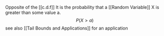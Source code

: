 Opposite of the [[c.d.f]]
It is the probability that a [[Random Variable]] X is greater than some value a.
$$P(X > a)$$
see also [[Tail Bounds and Applications]] for an application

